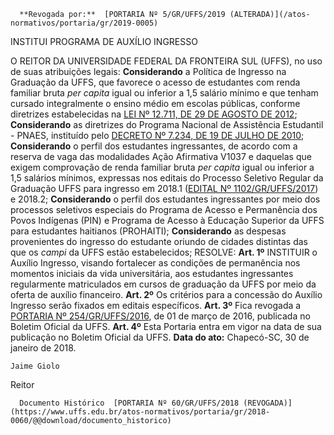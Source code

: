       **Revogada por:**  [PORTARIA Nº 5/GR/UFFS/2019 (ALTERADA)](/atos-normativos/portaria/gr/2019-0005) 

   INSTITUI PROGRAMA DE AUXÍLIO INGRESSO  

 O REITOR DA UNIVERSIDADE FEDERAL DA FRONTEIRA SUL (UFFS), no uso de suas atribuições legais: **Considerando**  a Política de Ingresso na Graduação da UFFS, que favorece o acesso de estudantes com renda familiar bruta *per capita* igual ou inferior a 1,5 salário mínimo e que tenham cursado integralmente o ensino médio em escolas públicas, conforme diretrizes estabelecidas na [LEI Nº 12.711, DE 29 DE AGOSTO DE 2012](http://www.planalto.gov.br/ccivil_03/_ato2011-2014/2012/lei/l12711.htm); **Considerando**  as diretrizes do Programa Nacional de Assistência Estudantil - PNAES, instituído pelo [DECRETO Nº 7.234, DE 19 DE JULHO DE 2010](http://www.planalto.gov.br/ccivil_03/_Ato2007-2010/2010/Decreto/D7234.htm); **Considerando**  o perfil dos estudantes ingressantes, de acordo com a reserva de vaga das modalidades Ação Afirmativa V1037 e daquelas que exigem comprovação de renda familiar bruta *per capita* igual ou inferior a 1,5 salários mínimos, expressas nos editais do Processo Seletivo Regular da Graduação UFFS para ingresso em 2018.1 ([EDITAL Nº 1102/GR/UFFS/2017](https://www.uffs.edu.br/atos-normativos/edital/gr/2017-1102)) e 2018.2; **Considerando**  o perfil dos estudantes ingressantes por meio dos processos seletivos especiais do Programa de Acesso e Permanência dos Povos Indígenas (PIN) e Programa de Acesso à Educação Superior da UFFS para estudantes haitianos (PROHAITI); **Considerando**  as despesas provenientes do ingresso do estudante oriundo de cidades distintas das que os *campi*  da UFFS estão estabelecidos; RESOLVE:   **Art. 1º**  INSTITUIR o Auxílio Ingresso, visando fortalecer as condições de permanência nos momentos iniciais da vida universitária, aos estudantes ingressantes regularmente matriculados em cursos de graduação da UFFS por meio da oferta de auxílio financeiro.   **Art. 2º**  Os critérios para a concessão do Auxílio Ingresso serão fixados em editais específicos.   **Art. 3º**  Fica revogada a [PORTARIA Nº 254/GR/UFFS/2016](https://www.uffs.edu.br/atos-normativos/portaria/gr/2016-0254), de 01 de março de 2016, publicada no Boletim Oficial da UFFS.   **Art. 4º**  Esta Portaria entra em vigor na data de sua publicação no Boletim Oficial da UFFS.      **Data do ato:** Chapecó-SC, 30 de janeiro de 2018.   
 

    Jaime Giolo   
 Reitor 

      Documento Histórico  [PORTARIA Nº 60/GR/UFFS/2018 (REVOGADA)](https://www.uffs.edu.br/atos-normativos/portaria/gr/2018-0060/@@download/documento_historico)     
      